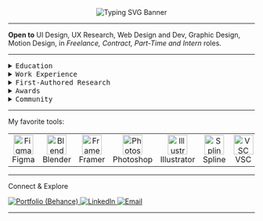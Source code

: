 <!-- Animated SVG Banner: UX + Data Science (Monospace Headings) -->

<div align="center">
  <!-- Greyscale, white, and black banner for UX + Data Science -->
  <img src="https://readme-typing-svg.demolab.com?font=JetBrains+Mono&pause=1000&color=000000,ffffff,888888&width=700&lines=[(UX)+%2B+(Data+Science)]+%3D+[Remarkable+Products];" alt="Typing SVG Banner" />
</div>

---

<b>Open to</b> UI Design, UX Research, Web Design and Dev, Graphic Design, Motion Design, in <i>Freelance, Contract, Part-Time and Intern</i> roles.

---

<details>
<summary><tt>Education</tt></summary>

<ul>
<li>MIT Institute of Design, Pune (B.Des in User Experience Design, 2023–2027)</li>
<li>IIT Madras (B.S in Data Science & Applications, 2024–2028) (Parallel Degree)</li>
<li>Polygon School Of Design (2022) | THiNC Institute of Design (2021)</li>
<li><b>Certificates</b>: 4/7 Courses of Google UX Design (Coursera, 2022) | Blender 3D and Substance Painter Certification (Udemy, 2022) | Adobe Creative Suite (Colorcode, 2022) | Graphic Design (Kaarwan, 2022) | AutoCAD (ACADD, 2022)</li>
</ul>
</details>

<details>
<summary><tt>Work Experience</tt></summary>

<!-- No bullets, just lines per entry -->
<li>4 years and 7 months</li>
<div>
  <img src="https://uxwing.com/wp-content/themes/uxwing/download/brands-and-social-media/perplexity-ai-icon.png" width="18" style="vertical-align:middle;" alt="Perplexity" /> Perplexity: Growth Partner (2025–Present)
</div>
<div>
  <img src="https://encrypted-tbn0.gstatic.com/images?q=tbn:ANd9GcSYH0t_lj5cLdc1TlmJVBBOPeXDHKGqaIK7nQ&s" width="18" style="vertical-align:middle;" alt="Wilson Wings" /> Wilson Wings: Founding UX Researcher (2025)
</div>
<div>
  <img src="https://encrypted-tbn0.gstatic.com/images?q=tbn:ANd9GcTK0HLiffPw0HWJ0sR3bLLJNVfBFCnJXLjMOg&s" width="18" style="vertical-align:middle;" alt="XIRCLS" /> XIRCLS: B2B UX Design Intern (2024)
</div>
<div>
  <img src="https://pbs.twimg.com/profile_images/1441796976916393998/TJd7yOJD_400x400.jpg" width="18" style="vertical-align:middle;" alt="GreenBhumi" /> GreenBhumi: Co-head of Design (2024)
</div>
<div>
  <img src="https://media.licdn.com/dms/image/v2/D560BAQEMilR_wBRNpw/company-logo_100_100/company-logo_100_100/0/1666347917743/entitydesignstudio_logo?e=1760572800&v=beta&t=8nYbwgmT9sw15UQ_SW5KcI6DsvFeBu3c2TFupKwfg6Q" width="18" style="vertical-align:middle;" alt="Entity Design Studio" /> Entity Design Studio: Design Contractor (2020–2023)
</div>
</details>

<details>
<summary><tt>First-Authored Research</tt></summary>

<ul>
<li>
  <a href="https://link.springer.com/chapter/10.1007/978-981-96-5503-8_12">The Collaborative Interplay Between Data Science and UX Research (Springer Nature, ICoRD'25 Full-Podium)</a>
</li>
<li>
  <a href="https://link.springer.com/chapter/10.1007/978-981-96-5503-8_20">On the Evolution of User Experience Design, with Artificial Intelligence and Machine Learning (Springer Nature, ICoRD '25 Full-Podium)</a>
</li>
<li>
  <a href="https://link.springer.com/chapter/10.1007/978-981-97-9210-8_34">AI-Driven Design Future: Preparing the Design Learner in an Era of Artificial Intelligence (Springer Nature, FDE'24)</a>
</li>
<li>
  Beyond the Turing Test: Assessing the Authenticity of AI-Generated Qualitative Data in HCI (2025)
</li>
<li>
  How Hyper-Personalisation Shapes User Exposure to Diverse Content (Ongoing)
</li>
</ul>
</details>

<details>
<summary><tt>Awards</tt></summary>

<ul>
<li>Samsung Agentic AI Design Hackathon 1st Place (MIT ADT Pune, 2025)</li>
<li>Product Design 3rd place ArchCult (NIT Trichy, 2022)</li>
<li>District Finals Club Mathematica (NIT Calicut, 2019)</li>
<li>Digital Technologies Credit (UNSW Australia, 2015)</li>
<li>Computer Skills Distinction (UNSW Australia, 2013)</li>
</ul>
</details>

<details>
<summary><tt>Community</tt></summary>

<ul>
<li>Google Maps Local Guide (150K+ views, 75+ contributions)</li>
<li>Quora Contributor: 200+ answers, 600K+ views</li>
</ul>
</details>

---

My favorite tools:

<table>
  <tr>
    <td align="center"><img src="https://cdn.jsdelivr.net/gh/devicons/devicon/icons/figma/figma-original.svg" width="40" alt="Figma"/><br>Figma</td>
    <td align="center"><img src="https://cdn.jsdelivr.net/gh/devicons/devicon/icons/blender/blender-original.svg" width="40" alt="Blender"/><br>Blender</td>
    <td align="center"><img src="https://pbs.twimg.com/media/FuBpfeOaUAAOKsI.jpg" width="40" alt="Framer"/><br>Framer</td>
    <td align="center"><img src="https://upload.wikimedia.org/wikipedia/commons/thumb/a/af/Adobe_Photoshop_CC_icon.svg/500px-Adobe_Photoshop_CC_icon.svg.png" width="40" alt="Photoshop"/><br>Photoshop</td>
    <td align="center"><img src="https://upload.wikimedia.org/wikipedia/commons/thumb/f/fb/Adobe_Illustrator_CC_icon.svg/2101px-Adobe_Illustrator_CC_icon.svg.png" width="40" alt="Illustrator"/><br>Illustrator</td>
    <td align="center"><img src="https://spline.design/_next/image?url=%2F_next%2Fstatic%2Fmedia%2Fspline_logo.647803e0.png&w=128&q=75" width="40" alt="Spline"/><br>Spline</td>
    <td align="center"><img src="https://cdn.jsdelivr.net/gh/devicons/devicon/icons/vscode/vscode-original.svg" width="40" alt="VSC"/><br>VSC</td>
    <td align="center"><img src="https://cdn.jsdelivr.net/gh/devicons/devicon/icons/notion/notion-original.svg" width="40" alt="Notion"/><br>Notion</td>
    <td align="center"><img src="https://cdn.jsdelivr.net/gh/devicons/devicon/icons/html5/html5-original.svg" width="40" alt="HTML5"/><br>HTML5</td>
    <td align="center"><img src="https://cdn.jsdelivr.net/gh/devicons/devicon/icons/css3/css3-original.svg" width="40" alt="CSS3"/><br>CSS3</td>
    <td align="center"><img src="https://avatars.githubusercontent.com/u/21099005?s=280&v=4" width="40" alt="ProtoPie"/><br>ProtoPie</td>
    <td align="center"><img src="https://media.licdn.com/dms/image/v2/C4E0BAQFXRF_SIzwJaA/company-logo_200_200/company-logo_200_200/0/1673342998853/jittervideo_logo?e=2147483647&v=beta&t=JOj-iHN4FE-fVqFzPAeY4BOLoQHUnyMZRN1rXylH1dA" width="40" alt="Jitter"/><br>Jitter</td>
    <td align="center"><img src="https://cdn.jsdelivr.net/gh/devicons/devicon/icons/github/github-original.svg" width="40" alt="GitHub"/><br>GitHub</td>
    <td align="center"><img src="https://cdn.jsdelivr.net/gh/devicons/devicon/icons/javascript/javascript-original.svg" width="40" alt="JavaScript"/><br>JavaScript</td>
    <td align="center"><img src="https://cdn.jsdelivr.net/gh/devicons/devicon/icons/python/python-original.svg" width="40" alt="Python"/><br>Python</td>
    <td align="center"><img src="https://cdn.jsdelivr.net/gh/devicons/devicon/icons/androidstudio/androidstudio-original.svg" width="40" alt="AndroidIDE"/><br>AndroidIDE</td>
    <td align="center"><img src="https://cdn.jsdelivr.net/gh/devicons/devicon/icons/xcode/xcode-original.svg" width="40" alt="Xcode"/><br>Xcode</td>
    <td align="center"><img src="https://cdn.jsdelivr.net/gh/devicons/devicon/icons/swift/swift-original.svg" width="40" alt="Swift"/><br>Swift</td>
    <td align="center"><img src="https://cdn.jsdelivr.net/gh/devicons/devicon/icons/slack/slack-original.svg" width="40" alt="Slack"/><br>Slack</td>
  </tr>
</table>

---

Connect & Explore

<!-- Button colors customized as requested -->
<a href="https://be.net/navaneethsankar">
  <img src="https://img.shields.io/badge/Portfolio-be.net/navaneethsankar-4FC3F7?logo=behance&logoColor=white" alt="Portfolio (Behance)" />
</a>
<a href="https://linkedin.com/in/navaneeth-sankar-k-p">
  <img src="https://img.shields.io/badge/LinkedIn-Navaneeth%20Sankar%20K.P-blue?logo=linkedin" alt="LinkedIn" />
</a>
<a href="mailto:nave.ethan1337@gmail.com">
  <img src="https://img.shields.io/badge/Email-nave.ethan1337%40gmail.com-002147?logo=data:image/svg+xml;base64,PHN2ZyBmaWxsPSJ3aGl0ZSIgdmlld0JveD0iMCAwIDI0IDI0IiB4bWxucz0iaHR0cDovL3d3dy53My5vcmcvMjAwMC9zdmciPjxnIGRhdGEtbmFtZT0iTGF5ZXIgMiI+PHJlY3Qgd2lkdGg9IjIwIiBoZWlnaHQ9IjE2IiB4PSIyIiB5PSI0IiByeD0iMyIgZmlsbD0ibm9uZSIgc3Ryb2tlPSJ3aGl0ZSIgc3Ryb2tlLXdpZHRoPSIyIi8+PHBhdGggZD0iTTQgOCAxMiAxNC44IDIgNiIvPjxwYXRoIGQ9Ik0yMCA4IDEyIDE0LjggMjIgNiIvPjxsaW5lIHgxPSI0IiB5MT0iOCIgeDI9IjIwIiB5Mj0iOCIgc3Ryb2tlPSJ3aGl0ZSIgc3Ryb2tlLXdpZHRoPSIyIi8+PC9nPjwvc3ZnPg==" alt="Email" />
</a>

---
